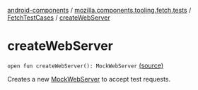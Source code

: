 [android-components](../../index.md) / [mozilla.components.tooling.fetch.tests](../index.md) / [FetchTestCases](index.md) / [createWebServer](./create-web-server.md)

# createWebServer

`open fun createWebServer(): MockWebServer` [(source)](https://github.com/mozilla-mobile/android-components/blob/master/components/tooling/fetch-tests/src/main/java/mozilla/components/tooling/fetch/tests/FetchTestCases.kt#L46)

Creates a new [MockWebServer](#) to accept test requests.

